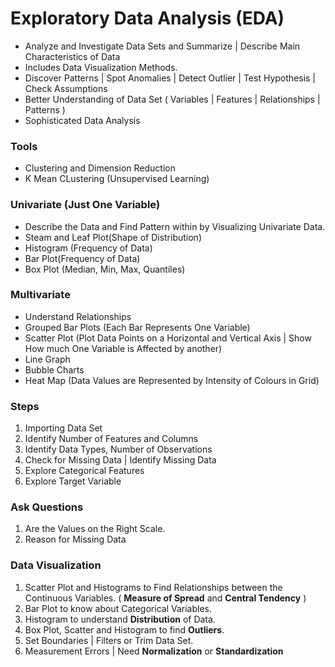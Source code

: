 # Exploratory Data Analysis (EDA)

- Analyze and Investigate Data Sets and Summarize | Describe Main Characteristics of Data 
- Includes Data Visualization Methods.
- Discover Patterns | Spot Anomalies | Detect Outlier | Test Hypothesis | Check Assumptions
- Better Understanding of Data Set ( Variables | Features | Relationships | Patterns )
- Sophisticated Data Analysis 

### Tools
- Clustering and Dimension Reduction 
- K Mean CLustering (Unsupervised Learning)

### Univariate (Just One Variable) 
- Describe the Data and Find Pattern within by Visualizing Univariate Data.
- Steam and Leaf Plot(Shape of Distribution)  
- Histogram (Frequency of Data) 
- Bar Plot(Frequency of Data)  
- Box Plot (Median, Min, Max, Quantiles) 

### Multivariate  
- Understand Relationships
- Grouped Bar Plots (Each Bar Represents One Variable)
- Scatter Plot (Plot Data Points on a Horizontal and Vertical Axis | Show How much One Variable is Affected by another)
- Line Graph
- Bubble Charts 
- Heat Map (Data Values are Represented by Intensity of Colours in Grid)


### Steps
1. Importing Data Set
2. Identify Number of Features and Columns 
3. Identify Data Types, Number of Observations
4. Check for Missing Data | Identify Missing Data 
5. Explore Categorical Features 
6. Explore Target Variable

### Ask Questions
1. Are the Values on the Right Scale.
2. Reason for Missing Data

### Data Visualization
1. Scatter Plot and Histograms to Find Relationships between the Continuous Variables. ( **Measure of Spread** and **Central Tendency** )
2. Bar Plot to know about Categorical Variables.
3. Histogram to understand **Distribution** of Data.
4. Box Plot, Scatter and Histogram to find **Outliers**.
5. Set Boundaries | Filters or Trim Data Set.
6. Measurement Errors | Need **Normalization** or **Standardization**

